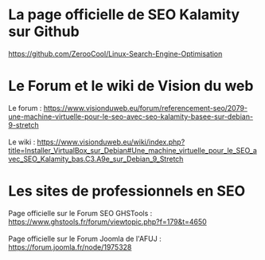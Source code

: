 # La page officielle de SEO Kalamity sur Github
https://github.com/ZerooCool/Linux-Search-Engine-Optimisation

# Le Forum et le wiki de Vision du web
Le forum : https://www.visionduweb.eu/forum/referencement-seo/2079-une-machine-virtuelle-pour-le-seo-avec-seo-kalamity-basee-sur-debian-9-stretch<br/><br/>
Le wiki : https://www.visionduweb.eu/wiki/index.php?title=Installer_VirtualBox_sur_Debian#Une_machine_virtuelle_pour_le_SEO_avec_SEO_Kalamity_bas.C3.A9e_sur_Debian_9_Stretch

# Les sites de professionnels en SEO
Page officielle sur le Forum SEO GHSTools : https://www.ghstools.fr/forum/viewtopic.php?f=179&t=4650<br/><br/>
Page officielle sur le Forum Joomla de l'AFUJ : https://forum.joomla.fr/node/1975328
